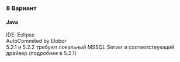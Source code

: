 ### 8 Вариант
#### Java
IDE: Eclipse  
AutoCommited by Elobor  
5.2.1 и 5.2.2 требуют локальный MSSQL Server и соответствующий драйвер (подробнее в 5.2.1)
